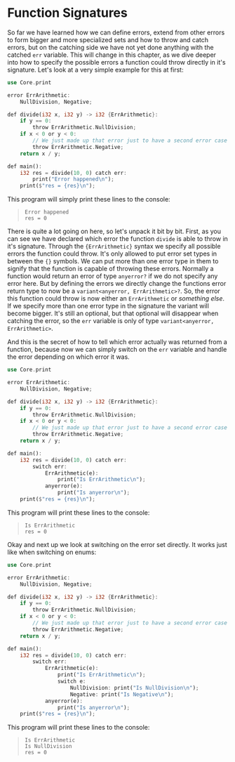 # Function Signatures

So far we have learned how we can define errors, extend from other errors to form bigger and more specialized sets and how to throw and catch errors, but on the catching side we have not yet done anything with the catched `err` variable. This will change in this chapter, as we dive deeper into how to specify the possible errors a function could throw directly in it's signature. Let's look at a very simple example for this at first:

```rs
use Core.print

error ErrArithmetic:
	NullDivision, Negative;

def divide(i32 x, i32 y) -> i32 {ErrArithmetic}:
	if y == 0:
		throw ErrArithmetic.NullDivision;
	if x < 0 or y < 0:
		// We just made up that error just to have a second error case
		throw ErrArithmetic.Negative;
	return x / y;

def main():
	i32 res = divide(10, 0) catch err:
		print("Error happened\n");
	print($"res = {res}\n");
```

This program will simply print these lines to the console:

> ```
> Error happened
> res = 0
> ```

There is quite a lot going on here, so let's unpack it bit by bit. First, as you can see we have declared which error the function `divide` is able to throw in it's signature. Through the `{ErrArithmetic}` syntax we specify all possible errors the function could throw. It's only allowed to put error set types in between the `{}` symbols. We can put more than one error type in them to signify that the function is capable of throwing these errors. Normally a function would return an error of type `anyerror?` if we do not specify any error here. But by defining the errors we directly change the functions error return type to now be a `variant<anyerror, ErrArithmetic>?`. So, the error this function could throw is now either an `ErrArithmetic` or _something else_. If we specify more than one error type in the signature the variant will become bigger. It's still an optional, but that optional will disappear when catching the error, so the `err` variable is only of type `variant<anyerror, ErrArithmetic>`.

And this is the secret of how to tell which error actually was returned from a function, because now we can simply switch on the `err` variable and handle the error depending on which error it was.

```rs
use Core.print

error ErrArithmetic:
	NullDivision, Negative;

def divide(i32 x, i32 y) -> i32 {ErrArithmetic}:
	if y == 0:
		throw ErrArithmetic.NullDivision;
	if x < 0 or y < 0:
		// We just made up that error just to have a second error case
		throw ErrArithmetic.Negative;
	return x / y;

def main():
	i32 res = divide(10, 0) catch err:
		switch err:
			ErrArithmetic(e):
				print("Is ErrArithmetic\n");
			anyerror(e):
				print("Is anyerror\n");
	print($"res = {res}\n");
```

This program will print these lines to the console:

> ```
> Is ErrArithmetic
> res = 0
> ```

Okay and next up we look at switching on the error set directly. It works just like when switching on enums:

```rs
use Core.print

error ErrArithmetic:
	NullDivision, Negative;

def divide(i32 x, i32 y) -> i32 {ErrArithmetic}:
	if y == 0:
		throw ErrArithmetic.NullDivision;
	if x < 0 or y < 0:
		// We just made up that error just to have a second error case
		throw ErrArithmetic.Negative;
	return x / y;

def main():
	i32 res = divide(10, 0) catch err:
		switch err:
			ErrArithmetic(e):
				print("Is ErrArithmetic\n");
				switch e:
					NullDivision: print("Is NullDivision\n");
					Negative: print("Is Negative\n");
			anyerror(e):
				print("Is anyerror\n");
	print($"res = {res}\n");
```

This program will print these lines to the console:

> ```
> Is ErrArithmetic
> Is NullDivision
> res = 0
> ```
